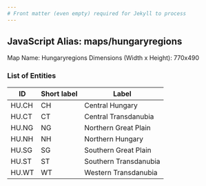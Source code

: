 ```yaml
---
# Front matter (even empty) required for Jekyll to process
---
```


## JavaScript Alias: maps/hungaryregions

Map Name: Hungaryregions
Dimensions (Width x Height): 770x490





### List of Entities

ID | Short label | Label
---|---|---|
HU.CH|CH|Central Hungary
HU.CT|CT|Central Transdanubia
HU.NG|NG|Northern Great Plain
HU.NH|NH|Northern Hungary
HU.SG|SG|Southern Great Plain
HU.ST|ST|Southern Transdanubia
HU.WT|WT|Western Transdanubia

